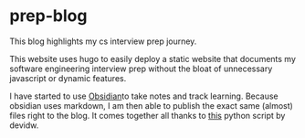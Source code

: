 # prep-blog
This blog highlights my cs interview prep journey.

This website uses hugo to easily deploy a static website that documents my software engineering interview prep without the bloat of unnecessary javascript or dynamic features.

I have started to use [Obsidian](https://obsidian.md)to take notes and track learning. Because obsidian uses markdown, I am then able to publish the exact same (almost) files right to the blog. It comes together all thanks to [this](https://github.com/devidw/obsidian-to-hugo) python script by devidw.

